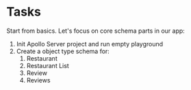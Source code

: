 # Tasks

Start from basics. Let's focus on core schema parts in our app:

1. Init Apollo Server project and run empty playground
2. Create a object type schema for:
   1. Restaurant
   2. Restaurant List
   3. Review
   4. Reviews

